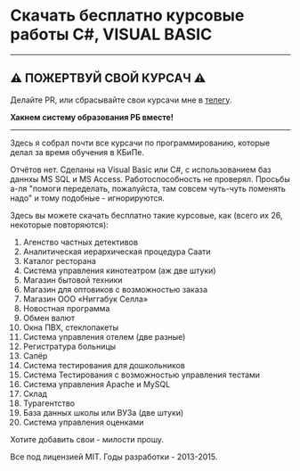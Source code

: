 # Скачать бесплатно курсовые работы C#, VISUAL BASIC

---

## ⚠️ ПОЖЕРТВУЙ СВОЙ КУРСАЧ ⚠️

Делайте PR, или сбрасывайте свои курсачи мне в [телегу](https://t.me/durexlovesex).

**Хакнем систему образования РБ вместе!**

---

Здесь я собрал почти все курсачи по программированию, которые делал за время обучения в КБиПе.

Отчётов нет. Сделаны на Visual Basic или C#, с использованием баз даннхы MS SQL и MS Access. Работоспособность не проверял. Просьбы а-ля "помоги переделать, пожалуйста, там совсем чуть-чуть поменять надо" и тому подобные - игнорируются. 

Здесь вы можете скачать бесплатно такие курсовые, как (всего их 26, некоторые повторяются):

   1. Агенство частных детективов
   2. Аналитическая иерархическая процедура Саати
   3. Каталог ресторана
   4. Система управления кинотеатром (аж две штуки)
   5. Магазин бытовой техники
   6. Магазин для оптовиков с возможностью заказа
   7. Магазин ООО «Ниггабук Селла»
   8. Новостная программа
   9. Обмен валют
   10. Окна ПВХ, стеклопакеты
   11. Система управления отелем (две разные)
   12. Регистратура больницы
   13. Сапёр
   14. Система тестирования для дошкольников
   15. Система Тестирования с возможностью управления тестами
   16. Система управления Apache и MySQL
   17. Склад
   18. Турагентство
   19. База данных школы или ВУЗа (две штуки)
   20. Система управления оценками

Хотите добавить свои - милости прошу.

Все под лицензией MIT. Годы разработки - 2013-2015.
